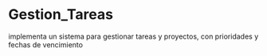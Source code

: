 # Gestion_Tareas
implementa un sistema para gestionar tareas y proyectos, con prioridades y fechas de vencimiento
